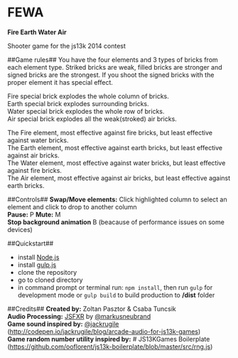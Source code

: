 FEWA
====

**Fire Earth Water Air**

Shooter game for the js13k 2014 contest  

##Game rules##
You have the four elements and 3 types of bricks from each element type.
Striked bricks are weak, filled bricks are stronger and signed bricks are the strongest.
If you shoot the signed bricks with the proper element it has special effect.

Fire special brick explodes the whole column of bricks.  
Earth special brick explodes surrounding bricks.  
Water special brick explodes the whole row of bricks.  
Air special brick explodes all the weak(stroked) air bricks.  

The Fire element, most effective against fire bricks, but least effective against water bricks.  
The Earth element, most effective against earth bricks, but least effective against air bricks.  
The Water element, most effective against water bricks, but least effective against fire bricks.  
The Air element, most effective against air bricks, but least effective against earth bricks.  

##Controls##
**Swap/Move elements:** Click highlighted column to select an element and click to drop to another column  
**Pause:** P  **Mute:** M    
**Stop background animation** B (beacause of performance issues on some devices)  

##Quickstart##
- install [Node.js](http://nodejs.org/download/)
- install [gulp.js](https://github.com/gulpjs/gulp/blob/master/docs/getting-started.md)
- clone the repository
- go to cloned directory
- in command prompt or terminal run: ```npm install```, then run ```gulp``` for development mode or ```gulp build``` to build production to **/dist** folder

##Credits##
**Created by:** Zoltan Pasztor & Csaba Tuncsik  
**Audio Processing:** [JSFXR](https://github.com/mneubrand/jsfxr) by [@markusneubrand](https://twitter.com/markusneubrand)  
**Game sound inspired by:** [@jackrugile](https://twitter.com/jackrugile) (http://codepen.io/jackrugile/blog/arcade-audio-for-js13k-games)  
**Game random number utility inspired by:** # JS13KGames Boilerplate (https://github.com/ooflorent/js13k-boilerplate/blob/master/src/rng.js)